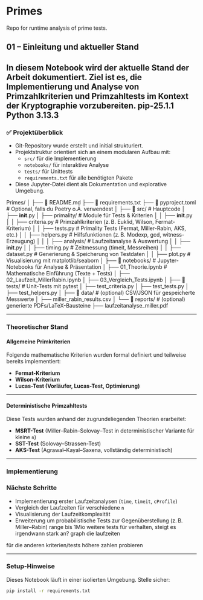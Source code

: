# Primes

Repo for runtime analysis of prime tests.

## 01 – Einleitung und aktueller Stand

In diesem Notebook wird der aktuelle Stand der Arbeit dokumentiert. Ziel ist es, die Implementierung und Analyse von Primzahlkriterien und Primzahltests im Kontext der Kryptographie vorzubereiten.
pip-25.1.1
Python 3.13.3
---

### ✅ Projektüberblick

- Git-Repository wurde erstellt und initial strukturiert.
- Projektstruktur orientiert sich an einem modularen Aufbau mit:
  - `src/` für die Implementierung
  - `notebooks/` für interaktive Analyse
  - `tests/` für Unittests
  - `requirements.txt` für alle benötigten Pakete
- Diese Jupyter-Datei dient als Dokumentation und explorative Umgebung.

Primes/
│
├── 📄 README.md
├── 📄 requirements.txt
├── 📄 pyproject.toml                  # Optional, falls du Poetry o.Ä. verwendest
│
├── 📁 src/                            # Hauptcode
│   ├── __init__.py
│   ├── primality/                    # Module für Tests & Kriterien
│   │   ├── __init__.py
│   │   ├── criteria.py               # Primzahlkriterien (z. B. Euklid, Wilson, Fermat-Kriterium)
│   │   ├── tests.py                  # Primality Tests (Fermat, Miller-Rabin, AKS, etc.)
│   │   ├── helpers.py                # Hilfsfunktionen (z. B. Modexp, gcd, witness-Erzeugung)
│   │
│   ├── analysis/                     # Laufzeitanalyse & Auswertung
│   │   ├── __init__.py
│   │   ├── timing.py                 # Zeitmessung (timeit, Messreihen)
│   │   ├── dataset.py                # Generierung & Speicherung von Testdaten
│   │   ├── plot.py                   # Visualisierung mit matplotlib/seaborn
│
├── 📁 notebooks/                     # Jupyter-Notebooks für Analyse & Präsentation
│   ├── 01_Theorie.ipynb             # Mathematische Einführung (Texte + Tests)
│   ├── 02_Laufzeit_MillerRabin.ipynb
│   ├── 03_Vergleich_Tests.ipynb
│
├── 📁 tests/                         # Unit-Tests mit pytest
│   ├── test_criteria.py
│   ├── test_tests.py
│   ├── test_helpers.py
│
├── 📁 data/                          # (optional) CSV/JSON für gespeicherte Messwerte
│   ├── miller_rabin_results.csv
│
└── 📁 reports/                       # (optional) generierte PDFs/LaTeX-Bausteine
    ├── laufzeitanalyse_miller.pdf

---

### Theoretischer Stand

#### Allgemeine Primkriterien

Folgende mathematische Kriterien wurden formal definiert und teilweise bereits implementiert:

- **Fermat-Kriterium**  
- **Wilson-Kriterium**  
- **Lucas-Test (Vorläufer, Lucas-Test, Optimierung)**

---

#### Deterministische Primzahltests
Diese Tests wurden anhand der zugrundeliegenden Theorien erarbeitet:
- **MSRT-Test** (Miller–Rabin–Solovay–Test in deterministischer Variante für kleine `n`)
- **SST-Test** (Solovay–Strassen-Test)
- **AKS-Test** (Agrawal–Kayal–Saxena, vollständig deterministisch)

---

### Implementierung


### Nächste Schritte
- Implementierung erster Laufzeitanalysen (`time`, `timeit`, `cProfile`)
- Vergleich der Laufzeiten für verschiedene `n`
- Visualisierung der Laufzeitkomplexität
- Erweiterung um probabilistische Tests zur Gegenüberstellung (z. B. Miller–Rabin)
range bis 1Mio weitere tests für verhalten, steigt es irgendwann stark an?
graph die laufzeiten

für die anderen kriterien/tests höhere zahlen probieren

---

### Setup-Hinweise

Dieses Notebook läuft in einer isolierten Umgebung. Stelle sicher:

```bash
pip install -r requirements.txt
